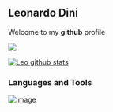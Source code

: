 ## Leonardo Dini

Welcome to my **github** profile 

![](https://komarev.com/ghpvc/?username=leodini&color=green)

[![Leo github stats](https://github-readme-stats.vercel.app/api?username=leodini&count_private=true&theme=dracula)](https://github.com/leodini/github-readme-stats)

### Languages and Tools

![image]({https://img.shields.io/badge/JavaScript-F7DF1E?style=for-the-badge&logo=javascript&logoColor=black})

